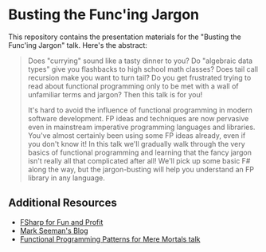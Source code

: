 # Busting the Func'ing Jargon
This repository contains the presentation materials for the "Busting the Func'ing Jargon" talk. Here's the abstract:

> Does "currying" sound like a tasty dinner to you? Do "algebraic data types" give you flashbacks to high school math classes? Does tail call recursion make you want to turn tail? Do you get frustrated trying to read about functional programming only to be met with a wall of unfamiliar terms and jargon? Then this talk is for you!
>
> It's hard to avoid the influence of functional programming in modern software development. FP ideas and techniques are now pervasive even in mainstream imperative programming languages and libraries. You've almost certainly been using some FP ideas already, even if you don't know it! In this talk we'll gradually walk through the very basics of functional programming and learning that the fancy jargon isn't really all that complicated after all! We'll pick up some basic F# along the way, but the jargon-busting will help you understand an FP library in any language.

## Additional Resources
- [FSharp for Fun and Profit][1]
- [Mark Seeman's Blog][2]
- [Functional Programming Patterns for Mere Mortals talk][3]

[1]: https://fsharpforfunandprofit.com/
[2]: https://blog.ploeh.dk
[3]: https://github.com/daniel-chambers/FunctionalProgrammingPatterns